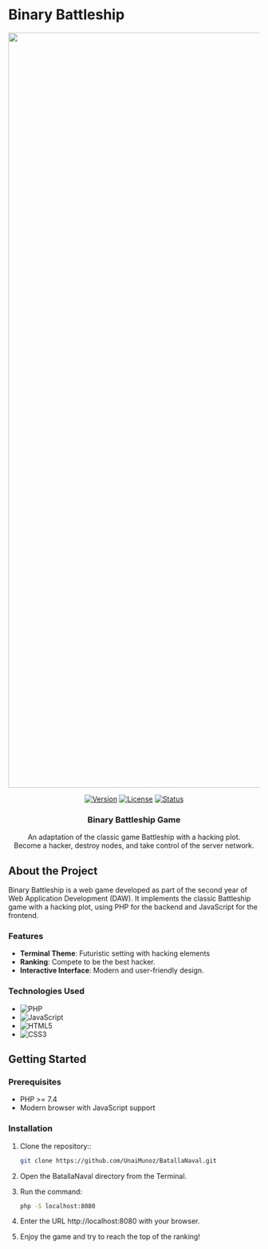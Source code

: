 # Binary Battleship

<div align="center">

<img width="1512" alt="Binary Battleship Logo" src="https://github.com/user-attachments/assets/275dd16a-e85c-414a-90ae-34865592e904">

[![Version](https://img.shields.io/badge/version-1.0.0-blue.svg)](https://github.com/UnaiMunoz/BatallaNaval)
[![License](https://img.shields.io/badge/license-MIT-green.svg)](https://opensource.org/licenses/MIT)
[![Status](https://img.shields.io/badge/status-active-success.svg)]()

  <h3 align="center">Binary Battleship Game</h3>

  <p align="center">
    An adaptation of the classic game Battleship with a hacking plot.
    <br>
Become a hacker, destroy nodes, and take control of the server network.  </p>
</div>

## About the Project

Binary Battleship is a web game developed as part of the second year of Web Application Development (DAW). It implements the classic Battleship game with a hacking plot, using PHP for the backend and JavaScript for the frontend.

### Features

- **Terminal Theme**: Futuristic setting with hacking elements
- **Ranking**: Compete to be the best hacker.
- **Interactive Interface**: Modern and user-friendly design.



### Technologies Used

- ![PHP](https://img.shields.io/badge/PHP-7.4+-777BB4?style=for-the-badge&logo=php&logoColor=white)
- ![JavaScript](https://img.shields.io/badge/JavaScript-ES6+-F7DF1E?style=for-the-badge&logo=javascript&logoColor=black)
- ![HTML5](https://img.shields.io/badge/HTML5-E34F26?style=for-the-badge&logo=html5&logoColor=white)
- ![CSS3](https://img.shields.io/badge/CSS3-1572B6?style=for-the-badge&logo=css3&logoColor=white)

## Getting Started

### Prerequisites

- PHP >= 7.4
- Modern browser with JavaScript support

### Installation

1. Clone the repository::
   ```sh
   git clone https://github.com/UnaiMunoz/BatallaNaval.git
   ```  
2. Open the BatallaNaval directory from the Terminal.

3. Run the command:
    ```sh
   php -S localhost:8080
   ```
4. Enter the URL http://localhost:8080 with your browser.

5. Enjoy the game and try to reach the top of the ranking!

